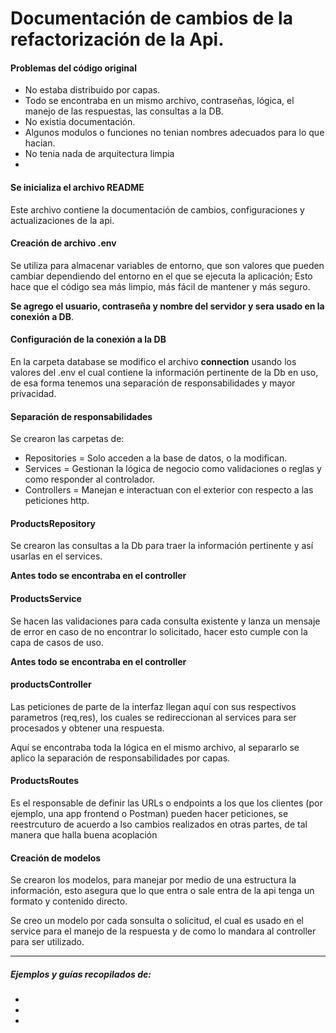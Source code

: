 # Documentación de cambios de la refactorización de la Api.

#### Problemas del código original
* No estaba distribuido por capas.
* Todo se encontraba en un mismo archivo, contraseñas, lógica, el manejo de las respuestas, las consultas a la DB.
* No existia documentación.
* Algunos modulos o funciones no tenian nombres adecuados para lo que hacian.
* No tenia nada de arquitectura limpia
* 

#### Se inicializa el archivo README
Este archivo contiene la documentación de cambios, configuraciones y actualizaciones de la api.


#### Creación de archivo .env
Se utiliza para almacenar variables de entorno, que son valores que pueden cambiar dependiendo del entorno en el que se ejecuta la aplicación; Esto hace que el código sea más limpio, más fácil de mantener y más seguro.

**Se agrego el usuario, contraseña y nombre del servidor y sera usado en la conexión a DB**.


#### Configuración de la conexión a la DB
En la carpeta database se modifico el archivo **connection** usando los valores del .env el cual contiene la información pertinente de la Db en uso, de esa forma tenemos una separación de responsabilidades y mayor privacidad.


#### Separación de responsabilidades
Se crearon las carpetas de: 

* Repositories = Solo acceden a la base de datos, o la modifican.
* Services = Gestionan la lógica de negocio como validaciones o reglas y como responder al controlador.
* Controllers = Manejan e interactuan con el exterior con respecto a las peticiones http.


#### ProductsRepository
Se crearon las consultas a la Db para traer la información pertinente y así usarlas en el services.

**Antes todo se encontraba en el controller**


#### ProductsService
Se hacen las validaciones para cada consulta existente y lanza un mensaje de error en caso de no encontrar lo solicitado, hacer esto cumple con la capa de casos de uso.

**Antes todo se encontraba en el controller**



#### productsController
Las peticiones de parte de la interfaz llegan aquí con sus respectivos parametros (req,res), los cuales se redireccionan al services para ser procesados y obtener una respuesta.

Aquí se encontraba toda la lógica en el mismo archivo, al separarlo se aplico la separación de responsabilidades por capas.


#### ProductsRoutes
Es el responsable de definir las URLs o endpoints a los que los clientes (por ejemplo, una app frontend o Postman) pueden hacer peticiones, se reestrcuturo de acuerdo a lso cambios realizados en otras partes, de tal manera que halla buena acoplación

#### Creación de modelos
Se crearon los modelos, para manejar por medio de una estructura la información, esto asegura que lo que entra o sale entra de la api tenga un formato y contenido directo.

Se creo un modelo por cada sonsulta o solicitud, el cual es usado en el service para el manejo de la respuesta y de como lo mandara al controller para ser utilizado.


---------------------
##### Ejemplos y guías recopilados de:
* 
* 
* 



